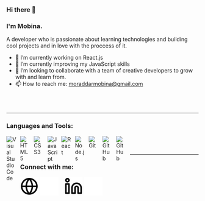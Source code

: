 ### Hi there 👋
### I'm Mobina.
A developer who is passionate about learning technologies and building cool projects
 and in love with the proccess of it.

- 🔭 I’m currently working on React.js
- 🌱 I’m currently improving my JavaScript skills
- 👯 I’m looking to collaborate with a team of creative developers to grow with and learn from.
- 📫 How to reach me: moraddarmobina@gmail.com
<br />
<br />

---
### Languages and Tools:

<img align="left" alt="Visual Studio Code" width="26px" src="https://cdn.jsdelivr.net/gh/devicons/devicon/icons/vscode/vscode-original.svg" style="padding-right:10px;" />
<img align="left" alt="HTML5" width="26px" src="https://cdn.jsdelivr.net/gh/devicons/devicon/icons/html5/html5-original.svg" style="padding-right:10px;" />
<img align="left" alt="CSS3" width="26px" src="https://cdn.jsdelivr.net/gh/devicons/devicon/icons/css3/css3-original.svg" style="padding-right:10px;" />
<!-- <img align="left" alt="Sass" width="26px" src="https://cdn.jsdelivr.net/gh/devicons/devicon/icons/sass/sass-original.svg" style="padding-right:10px;" /> -->
<img align="left" alt="JavaScript" width="26px" src="https://cdn.jsdelivr.net/gh/devicons/devicon/icons/javascript/javascript-original.svg" style="padding-right:10px;" />
<img align="left" alt="React" width="26px" src="https://cdn.jsdelivr.net/gh/devicons/devicon/icons/react/react-original.svg" style="padding-right:10px;" />
<img align="left" alt="Node.js" width="26px" src="https://cdn.jsdelivr.net/gh/devicons/devicon/icons/nodejs/nodejs-original.svg" style="padding-right:10px;" />
<img align="left" alt="Git" width="26px" src="https://cdn.jsdelivr.net/gh/devicons/devicon/icons/git/git-original.svg" style="padding-right:10px;" />
<img align="left" alt="GitHub" width="26px" src="https://user-images.githubusercontent.com/3369400/139447912-e0f43f33-6d9f-45f8-be46-2df5bbc91289.png" style="padding-right:10px;" />
<img align="left" alt="GitHub" width="26px" src="https://user-images.githubusercontent.com/3369400/139448065-39a229ba-4b06-434b-bc67-616e2ed80c8f.png" style="padding-right:10px;" />
<br />
<br />

---
### Connect with me:

[![website](./img/globe-light.svg)](https://mobinamoraddar.ir#gh-light-mode-only)
[![website](./img/globe-dark.svg)](https://mobinamoraddar.ir#gh-dark-mode-only)
&nbsp;&nbsp;
[![website](./img/linkedin-light.svg)](https://linkedin.com/in/mobina-moraddar#gh-light-mode-only)
[![website](./img/linkedin-dark.svg)](https://linkedin.com/in/mobina-moraddar#gh-dark-mode-only)



[website]: https://mobinamoraddar.ir
[linkedin]: https://linkedin.com/in/mobina-moraddar

